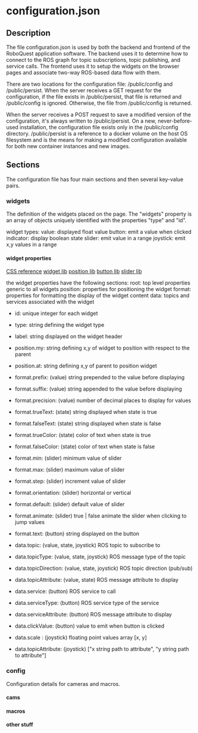 # configuration.json

## Description

The file configuration.json is used by both the backend and frontend of the RoboQuest
application software. The backend uses it to determine how to connect to the ROS
graph for topic subscriptions, topic publishing, and service calls. The frontend
uses it to setup the widgets on the browser pages and associate two-way ROS-based 
data flow with them.

There are two locations for the configuration file: /public/config and
/public/persist. When the server receives a GET request for the configuration, if
the file exists in /public/persist, that file is returned and /public/config is ignored.
Otherwise, the file from /public/config is returned.

When the server receives a POST request to save a modified version of the
configuration, it's always written to /public/persist. On a new, never-before-used
installation, the configuration file exists only in the /public/config directory.
/public/persist is a reference to a docker volume on the host OS filesystem and is
the means for making a modified configuration available for both new container instances
and new images.

## Sections

The configuration file has four main sections and then several key-value pairs.

### widgets

The definition of the widgets placed on the page. The "widgets" property is
an array of objects uniquely identified with the properties "type" and "id".

widget types:
        value: displayed float value
        button: emit a value when clicked
        indicator: display boolean state
        slider: emit value in a range
        joystick: emit x,y values in a range

#### widget properties

[CSS reference](https://www.w3schools.com/cssref/index.php)
[widget lib](https://jqueryui.com/widget/)
[position lib](https://jqueryui.com/position/)
[button lib](https://jqueryui.com/button/)
[slider lib](https://jqueryui.com/slider/)

the widget properties have the following sections:
        root: top level properties generic to all widgets
        position: properties for positioning the widget
        format: properties for formatting the display of the widget content
        data: topics and services associated with the widget

* id: unique integer for each widget
* type: string defining the widget type
* label: string displayed on the widget header

* position.my: string defining x,y of widget to position with respect to the parent
* position.at: string defining x,y of parent to position widget

* format.prefix: (value) string prepended to the value before displaying
* format.suffix: (value) string appended to the value before displaying
* format.precision: (value) number of decimal places to display for values 

* format.trueText: (state) string displayed when state is true
* format.falseText: (state) string displayed when state is false
* format.trueColor: (state) color of text when state is true
* format.falseColor: (state) color of text when state is false

* format.min: (slider) minimum value of slider
* format.max: (slider) maximum value of slider
* format.step: (slider) increment value of slider
* format.orientation: (slider) horizontal or vertical
* format.default: (slider) default value of slider
* format.animate: (slider) true | false animate the slider when clicking to jump values
 
* format.text: (button) string displayed on the button

* data.topic: (value, state, joystick) ROS topic to subscribe to
* data.topicType: (value, state, joystick) ROS message type of the topic
* data.topicDirection: (value, state, joystick) ROS topic direction (pub/sub)
* data.topicAttribute: (value, state) ROS message attribute to display
  
* data.service: (button) ROS service to call
* data.serviceType: (button) ROS service type of the service
* data.serviceAttribute: (button) ROS message attribute to display
* data.clickValue: (button) value to emit when button is clicked


* data.scale : (joystick) floating point values array [x, y]
* data.topicAttribute: (joystick) ["x string path to attribute", "y string path to attribute"]
### config

Configuration details for cameras and macros.

#### cams

#### macros

#### other stuff
